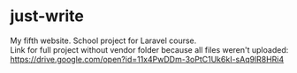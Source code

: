 # just-write
My fifth website. School project for Laravel course. <br/>
Link for full project without vendor folder because all files weren't uploaded: https://drive.google.com/open?id=11x4PwDDm-3oPtC1Uk6kI-sAq9lR8HRi4
